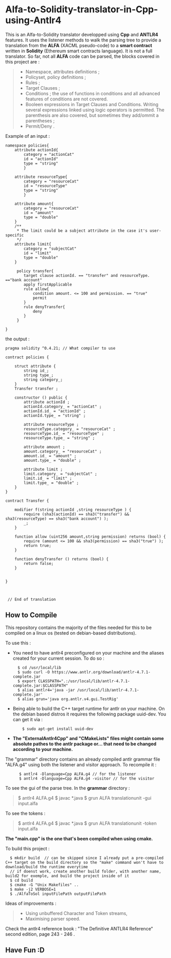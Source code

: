 # Alfa-to-Solidity-translator-in-Cpp-using-Antlr4
This is an Alfa-to-Solidity translator developped using **Cpp** and **ANTLR4** features. It uses the listener methods to walk the parsing tree to provide a translation from the **ALFA** (XACML pseudo-code) to a **smart contract** written in **Solidity** (Ethereum smart contracts language). It is not a full translator. So far, not all **ALFA** code can be parsed, the blocks covered in this project are :
>- Namespace, attributes definitions ;
>- Policyset, policy definitions ;
>- Rules ;
> - Target Clauses ;
> - Conditions ; the use of functions in conditions and all advanced features of conditions are not covered. 
> - Booleen expressions in Target Clauses and Conditions. Writing several expressions  linked using logic operators is permitted. The parenthesis are also covered, but sometimes they add/ommit a parentheses ;
>  - Permit/Deny .

Example of an input :
>
	namespace policies{
	    attribute actionId{
		    category = "actionCat"
		    id = "actionId"
		    type = "string"
		    }

	    attribute resourceType{
		    category = "resourceCat"
		    id = "resourceType"
		    type = "string"
		    }
	
	    attribute amount{
	        category = "resourceCat"
	        id = "amount"
	        type = "double"
	    }
	    /**
	     * The limit could be a subject attribute in the case it's user-specific
	     */
	    attribute limit{
	        category = "subjectCat"
	        id = "limit"
	        type = "double"
	    }
	
	     policy transfer{
	        target clause actionId. == "transfer" and resourceType. =="bank account"
	        apply firstApplicable
	        rule allow{
	            condition amount. <= 100 and permission. == "true"
	            permit
	        }
	        rule denyTransfer{
	            deny
	        }
	     }
	     
	}

the output :
> 
	
	pragma solidity ^0.4.21; // What compiler to use

	contract policies {
		
		struct attribute {
			string id_;
			string type_;
			string category_;
		}
		Transfer transfer ;

		constructor () public { 
			attribute actionId ;
			actionId.category_ = "actionCat" ;
			actionId.id_ = "actionId" ;
			actionId.type_ = "string" ;

			attribute resourceType ;
			resourceType.category_ = "resourceCat" ;
			resourceType.id_ = "resourceType" ;
			resourceType.type_ = "string" ;

			attribute amount ;
			amount.category_ = "resourceCat" ;
			amount.id_ = "amount" ;
			amount.type_ = "double" ;

			attribute limit ;
			limit.category_ = "subjectCat" ;
			limit.id_ = "limit" ;
			limit.type_ = "double" ;
		}
	}

	contract Transfer {

		modifier f(string actionId ,string resourceType ) {
			require (sha3(actionId) == sha3("transfer") && sha3(resourceType) == sha3("bank account") );
			_;
		}

		function allow (uint256 amount,string permission) returns (bool) {
			require (amount <= 100 && sha3(permission) == sha3("true") );
			return true;
		}

		function denyTransfer () returns (bool) {
			return false;
		}


	}



	 // End of translation
## How to Compile

This repository contains the majority of the files needed for this to be compiled on a linux os (tested on debian-based distributions).

To use this :
  - You need to have antlr4 preconfigured on your machine and the aliases created for your current session. To do so :
     
          $ cd /usr/local/lib
          $ sudo curl -O https://www.antlr.org/download/antlr-4.7.1-complete.jar
          $ export CLASSPATH=".:/usr/local/lib/antlr-4.7.1-complete.jar:$CLASSPATH"
          $ alias antlr4='java -jar /usr/local/lib/antlr-4.7.1-complete.jar'
          $ alias grun='java org.antlr.v4.gui.TestRig'
      
- Being able to build the C++ target runtime for antlr on your machine.
   On the debian based distros it requires the following package uuid-dev. You can get it via :
            
          $ sudo apt-get install uuid-dev
 
- **The "ExternalAntlr4Cpp" and "CMakeLists" files might contain some absolute pathes to the antlr package or... that need to be changed according to your machine.**


The "grammar" directory contains an already compiled antlr grammar file "ALFA.g4" using both the listener and visitor approach. To recompile it :

          $ antlr4 -Dlanguage=Cpp ALFA.g4 // for the listener 
          $ antlr4 -Dlanguage=Cpp ALFA.g4 -visitor // for the visitor

To see the gui of the parse tree. In the **grammar** directory :
> $ antlr4 ALFA.g4
> $ javac *.java
> $ grun ALFA translationunit -gui input.alfa

To see the tokens : 
> $ antlr4 ALFA.g4
> $ javac *.java
> $ grun ALFA translationunit -token input.alfa


**The "main.cpp" is the one that's been compiled when using cmake.**

To build this project :

      $ mkdir build  // can be skipped since I already put a pre-compiled C++ target on the build directory so the "make" command won't have to download/build the runtime everytime
      // if doenst work, create another build folder, with another name, build2 for exemple, and build the project inside of it
      $ cd build
      $ cmake -G "Unix Makefiles" ..
      $ make -j2 VERBOSE=1
      $ ./AlfaToSol inputFilePath outputFilePath



Ideas of improvements :
>- Using unbuffered Character and Token streams,
>- Maximising parser speed.

Check the antlr4 reference book : "The Definitive ANTLR4 Reference" second edition, page 243 - 246 .

## Have Fun :D
